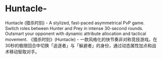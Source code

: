 # Huntacle-
Huntacle (猎杀时刻)​​ - A stylized, fast-paced ​​asymmetrical PvP​​ game. Switch roles between Hunter and Prey in intense 30-second rounds. Outsmart your opponent with dynamic attribute allocation and tactical movement.  ​​《猎杀时刻》(Huntacle)​​ - 一款风格化的快节奏​​非对称竞技​​游戏。在30秒的极限回合中切换「追逐者」与「躲避者」的身份，通过动态属性加点和战术移动智取对手。
